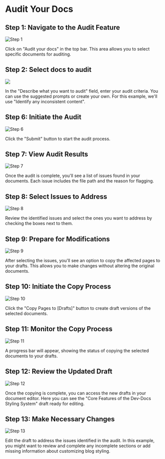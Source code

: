 # Audit Your Docs

## Step 1: Navigate to the Audit Feature

![Step 1](/img/audit_your_docs/step_1.png)

Click on "Audit your docs" in the top bar. This area allows you to select specific documents for auditing.

## Step 2: Select docs to audit

![](upload)

In the "Describe what you want to audit" field, enter your audit criteria. You can use the suggested prompts or create your own. For this example, we'll use "Identify any inconsistent content".

## Step 6: Initiate the Audit

![Step 6](/img/audit_your_docs/step_6.png)

Click the "Submit" button to start the audit process.

## Step 7: View Audit Results

![Step 7](/img/audit_your_docs/step_7.png)

Once the audit is complete, you'll see a list of issues found in your documents. Each issue includes the file path and the reason for flagging.

## Step 8: Select Issues to Address

![Step 8](/img/audit_your_docs/step_8.png)

Review the identified issues and select the ones you want to address by checking the boxes next to them.

## Step 9: Prepare for Modifications

![Step 9](/img/audit_your_docs/step_9.png)

After selecting the issues, you'll see an option to copy the affected pages to your drafts. This allows you to make changes without altering the original documents.

## Step 10: Initiate the Copy Process

![Step 10](/img/audit_your_docs/step_10.png)

Click the "Copy Pages to \[Drafts]" button to create draft versions of the selected documents.

## Step 11: Monitor the Copy Process

![Step 11](/img/audit_your_docs/step_11.png)

A progress bar will appear, showing the status of copying the selected documents to your drafts.

## Step 12: Review the Updated Draft

![Step 12](/img/audit_your_docs/step_12.png)

Once the copying is complete, you can access the new drafts in your document editor. Here you can see the "Core Features of the Dev-Docs Styling System" draft ready for editing.

## Step 13: Make Necessary Changes

![Step 13](/img/audit_your_docs/step_13.png)

Edit the draft to address the issues identified in the audit. In this example, you might want to review and complete any incomplete sections or add missing information about customizing blog styling.
